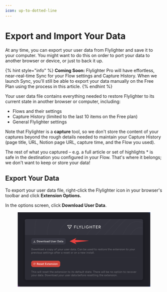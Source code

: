 ```yaml
---
icon: up-to-dotted-line
---
```


# Export and Import Your Data

At any time, you can export your user data from Flylighter and save it to your computer. You might want to do this on order to port your data to another browser or device, or just to back it up.

{% hint style="info" %}
**Coming Soon:** Flylighter Pro will have effortless, near-real-time Sync for your Flow settings and Capture History. When we launch Sync, you'll still be able to export your data manually on the Free Plan using the process in this article.
{% endhint %}

Your user data file contains everything needed to restore Flylighter to its current state in another browser or computer, including:&#x20;

* Flows and their settings
* Capture History (limited to the last 10 items on the Free plan)
* General Flylighter settings

Note that Flylighter is a **capture** tool, so we don't store the content of your captures beyond the rough details needed to maintain your Capture History (page title, URL, Notion page URL, capture time, and the Flow you used).

The rest of what you captured – e.g. a full article or set of highlights * is safe in the destination you configured in your Flow. That's where it belongs; we don't want to keep or store your data!

## Export Your Data

To export your user data file, right-click the Flylighter icon in your browser's toolbar and click **Extension Options.**

In the options screen, click **Download User Data**.

<figure><img src="../.gitbook/assets/CleanShot 2024-08-08 at 19.28.08@2x.png" alt=""><figcaption></figcaption></figure>
